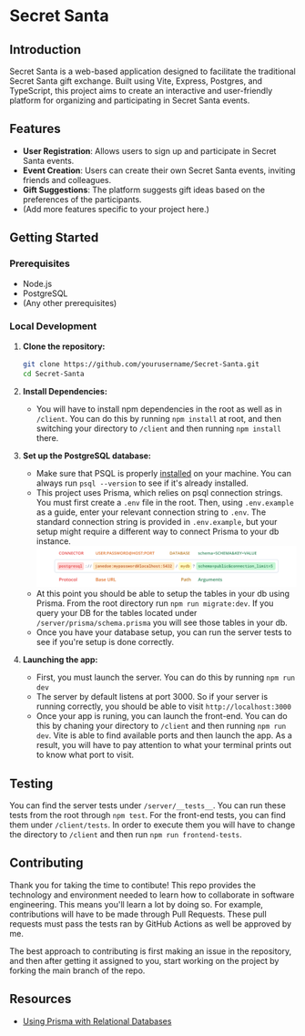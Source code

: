 # Secret Santa

## Introduction

Secret Santa is a web-based application designed to facilitate the traditional Secret Santa gift exchange. Built using Vite, Express, Postgres, and TypeScript, this project aims to create an interactive and user-friendly platform for organizing and participating in Secret Santa events.

## Features

- **User Registration**: Allows users to sign up and participate in Secret Santa events.
- **Event Creation**: Users can create their own Secret Santa events, inviting friends and colleagues.
- **Gift Suggestions**: The platform suggests gift ideas based on the preferences of the participants.
- (Add more features specific to your project here.)

## Getting Started

### Prerequisites

- Node.js
- PostgreSQL
- (Any other prerequisites)

### Local Development

1. **Clone the repository:**

   ```bash
   git clone https://github.com/yourusername/Secret-Santa.git
   cd Secret-Santa
   ```

2. **Install Dependencies:**

   - You will have to install npm dependencies in the root as well as in `/client`. You can do this by running `npm install` at root, and then switching your directory to `/client` and then running `npm install` there.

3. **Set up the PostgreSQL database:**

   - Make sure that PSQL is properly [installed](https://www.postgresql.org/download/) on your machine. You can always run `psql --version` to see if it's already installed.
   - This project uses Prisma, which relies on psql connection strings. You must first create a `.env` file in the root. Then, using `.env.example` as a guide, enter your relevant connection string to `.env`. The standard connection string is provided in `.env.example`, but your setup might require a different way to connect Prisma to your db instance.
     ![Alt text](/repo_assets/image.png)
   - At this point you should be able to setup the tables in your db using Prisma. From the root directory run `npm run migrate:dev`. If you query your DB for the tables located under `/server/prisma/schema.prisma` you will see those tables in your db.
   - Once you have your database setup, you can run the server tests to see if you're setup is done correctly.

4. **Launching the app:**
   - First, you must launch the server. You can do this by running `npm run dev`
   - The server by default listens at port 3000. So if your server is running correctly, you should be able to visit `http://localhost:3000`
   - Once your app is runing, you can launch the front-end. You can do this by chaning your directory to `/client` and then running `npm run dev`. Vite is able to find available ports and then launch the app. As a result, you will have to pay attention to what your terminal prints out to know what port to visit.

## Testing

You can find the server tests under `/server/__tests__`. You can run these tests from the root through `npm test`. For the front-end tests, you can find them under `/client/tests`. In order to execute them you will have to change the directory to `/client` and then run `npm run frontend-tests`.

## Contributing

Thank you for taking the time to contibute! This repo provides the technology and environment needed to learn how to collaborate in software engineering. This means you'll learn a lot by doing so. For example, contributions will have to be made through Pull Requests. These pull requests must pass the tests ran by GitHub Actions as well be approved by me.

The best approach to contributing is first making an issue in the repository, and then after getting it assigned to you, start working on the project by forking the main branch of the repo.

## Resources

- [Using Prisma with Relational Databases](https://www.prisma.io/docs/getting-started/setup-prisma/start-from-scratch/relational-databases-typescript-postgresql)
